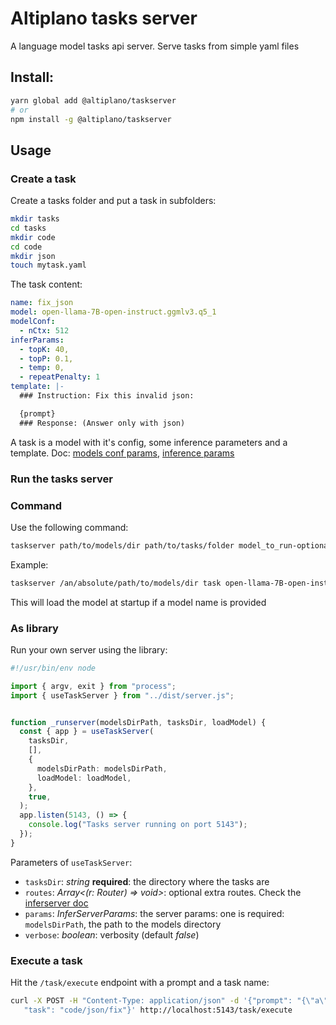 # Altiplano tasks server

A language model tasks api server. Serve tasks from simple yaml files

## Install:

```bash
yarn global add @altiplano/taskserver
# or 
npm install -g @altiplano/taskserver
```

## Usage

### Create a task

Create a tasks folder and put a task in subfolders:

```bash
mkdir tasks
cd tasks
mkdir code
cd code
mkdir json
touch mytask.yaml
```

The task content:

```yaml
name: fix_json
model: open-llama-7B-open-instruct.ggmlv3.q5_1
modelConf:
  - nCtx: 512
inferParams:
  - topK: 40,
  - topP: 0.1,
  - temp: 0,
  - repeatPenalty: 1
template: |-
  ### Instruction: Fix this invalid json:

  {prompt}
  ### Response: (Answer only with json)
```

A task is a model with it's config, some inference parameters and a template. Doc:
[models conf params](https://github.com/synw/altiplano/tree/main/packages/usellama#loading-a-model), 
[inference params](https://github.com/synw/altiplano/tree/main/packages/usellama#inference-parameters)

### Run the tasks server

### Command

Use the following command:

```bash
taskserver path/to/models/dir path/to/tasks/folder model_to_run-optional
```

Example:

```bash
taskserver /an/absolute/path/to/models/dir task open-llama-7B-open-instruct.ggmlv3.q5_1.bin
```

This will load the model at startup if a model name is provided

### As library

Run your own server using the library:

```ts
#!/usr/bin/env node

import { argv, exit } from "process";
import { useTaskServer } from "../dist/server.js";


function _runserver(modelsDirPath, tasksDir, loadModel) {
  const { app } = useTaskServer(
    tasksDir,
    [],
    {
      modelsDirPath: modelsDirPath,
      loadModel: loadModel,
    },
    true,
  );
  app.listen(5143, () => {
    console.log("Tasks server running on port 5143");
  });
}
```

Parameters of `useTaskServer`:

- `tasksDir`: *string* **required**: the directory where the tasks are
- `routes`: *Array<(r: Router) => void>*: optional extra routes. Check the [inferserver doc](https://github.com/synw/altiplano/tree/main/packages/inferserver#router-options)
- `params`: *InferServerParams*: the server params: one is required: `modelsDirPath`, the path to the models directory
- `verbose`: *boolean*: verbosity (default *false*)

### Execute a task

Hit the `/task/execute` endpoint with a prompt and a task name:

```bash
curl -X POST -H "Content-Type: application/json" -d '{"prompt": "{\"a\":1,}", \
   "task": "code/json/fix"}' http://localhost:5143/task/execute
```

